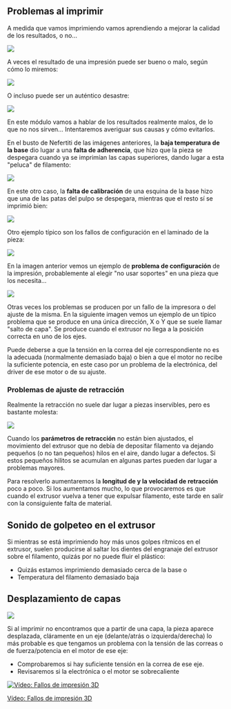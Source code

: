 ## Problemas al imprimir

A medida que vamos imprimiendo vamos aprendiendo a mejorar la calidad de los resultados, o no...

![](./images/nefe1.jpg)

A veces el resultado de una impresión puede ser bueno o malo, según cómo lo miremos:

![](./images/nefe2.jpg)

O incluso puede ser un auténtico desastre:

![](./images/nefe3.jpg)

En este módulo vamos a hablar de los resultados realmente malos, de lo que no nos sirven... Intentaremos averiguar sus causas y cómo evitarlos.

En el busto de Nefertiti de las imágenes anteriores, la **baja temperatura de la base** dio lugar a una **falta de adherencia**, que hizo que la pieza se despegara cuando ya se imprimían las capas superiores, dando lugar a esta "peluca" de filamento:

![](./images/nefe4.jpg)


En este otro caso, la **falta de calibración** de una esquina de la base hizo que una de las patas del pulpo se despegara, mientras que el resto sí se imprimió bien:


![](./images/PulpoMal.jpg)

Otro ejemplo típico son los fallos de configuración en el laminado de la pieza:

![](./images/Fallo0.jpg)

En la imagen anterior vemos un ejemplo de **problema de configuración** de la impresión, probablemente al elegir "no usar soportes" en una pieza que los necesita...

![](./images/Fallo1.jpeg)

Otras veces los problemas se producen por un fallo de la impresora o del ajuste de la misma. En la siguiente imagen vemos un ejemplo de un típico problema que se produce en una única dirección, X o Y que se suele llamar "salto de capa". Se produce cuando el extrusor no llega a la posición correcta en uno de los ejes.


Puede deberse a que la tensión en la correa del eje correspondiente no es la adecuada (normalmente demasiado baja) o bien a que el motor no recibe la suficiente potencia, en este caso por un problema de la electrónica, del driver de ese motor o de su ajuste.


### Problemas de ajuste de retracción

Realmente la retracción no suele dar lugar a piezas inservibles, pero es bastante molesta:

![](./images/oozing_3D_printing.jpg)


Cuando los **parámetros de retracción** no están bien ajustados, el movimiento del extrusor que no debía de depositar filamento va dejando pequeños (o no tan pequeños) hilos en el aire, dando lugar a defectos. Si estos pequeños hilitos se acumulan en algunas partes pueden dar lugar a problemas mayores.

Para resolverlo aumentaremos la **longitud de y la velocidad de retracción** poco a poco. Si los aumentamos mucho, lo que provocaremos es que cuando el extrusor vuelva a tener que expulsar filamento, este tarde en salir con la consiguiente falta de material.

## Sonido de golpeteo en el extrusor

Si mientras se está imprimiendo hoy más unos golpes rítmicos en el extrusor, suelen producirse al saltar los dientes del engranaje del extrusor sobre el filamento, quizás por no puede fluir el plástico:

* Quizás estamos imprimiendo demasiado cerca de la base o 
* Temperatura del filamento demasiado baja


## Desplazamiento de capas

![](./images/capas-desplazadas.jpg)

Si al imprimir no encontramos que a partir de una capa, la pieza aparece desplazada, cláramente en un eje (delante/atrás o izquierda/derecha) lo más probable es que tengamos un problema con la tensión de las correas o de fuerza/potencia en el motor de ese eje:

* Comprobaremos si hay suficiente tensión en la correa de ese eje.
* Revisaremos si la electrónica o el motor se sobrecaliente

[![Vídeo: Fallos de impresión 3D](https://img.youtube.com/vi/HSEIMJzSUuA/0.jpg)](https://drive.google.com/file/d/10DHcU27ALxLPxkPl0gK4ewX6x8hTO4gP/view?usp=sharing)

[Vídeo: Fallos de impresión 3D](https://drive.google.com/file/d/10DHcU27ALxLPxkPl0gK4ewX6x8hTO4gP/view?usp=sharing)




